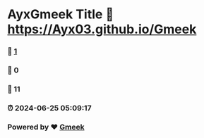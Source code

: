 # AyxGmeek Title :link: https://Ayx03.github.io/Gmeek 
### :page_facing_up: [1](https://Ayx03.github.io/Gmeek/tag.html) 
### :speech_balloon: 0 
### :hibiscus: 11 
### :alarm_clock: 2024-06-25 05:09:17 
### Powered by :heart: [Gmeek](https://github.com/Meekdai/Gmeek)
